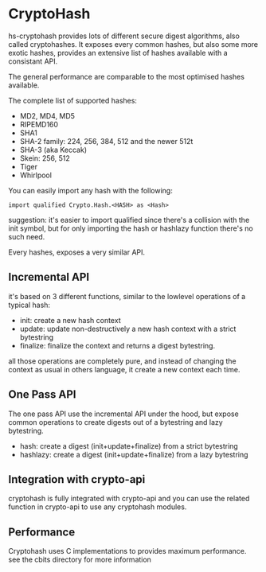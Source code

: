 CryptoHash
==========

hs-cryptohash provides lots of different secure digest algorithms, also
called cryptohashes. It exposes every common hashes, but also some
more exotic hashes, provides an extensive list of hashes available
with a consistant API.

The general performance are comparable to the most optimised hashes
available.

The complete list of supported hashes:

* MD2, MD4, MD5 
* RIPEMD160
* SHA1
* SHA-2 family: 224, 256, 384, 512 and the newer 512t
* SHA-3 (aka Keccak)
* Skein: 256, 512
* Tiger
* Whirlpool

You can easily import any hash with the following:

    import qualified Crypto.Hash.<HASH> as <Hash>

suggestion: it's easier to import qualified since there's
a collision with the init symbol, but for only importing
the hash or hashlazy function there's no such need.

Every hashes, exposes a very similar API.

Incremental API
---------------

it's based on 3 different functions, similar to the lowlevel operations
of a typical hash:

* init: create a new hash context
* update: update non-destructively a new hash context with a strict bytestring
* finalize: finalize the context and returns a digest bytestring.

all those operations are completely pure, and instead of changing the
context as usual in others language, it create a new context each time.

One Pass API
------------

The one pass API use the incremental API under the hood, but expose
common operations to create digests out of a bytestring and lazy bytestring.

* hash: create a digest (init+update+finalize) from a strict bytestring
* hashlazy: create a digest (init+update+finalize) from a lazy bytestring

Integration with crypto-api
---------------------------

cryptohash is fully integrated with crypto-api and you can use the
related function in crypto-api to use any cryptohash modules.

Performance
-----------

Cryptohash uses C implementations to provides maximum performance.
see the cbits directory for more information

